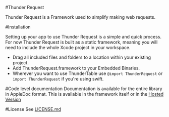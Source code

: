 #Thunder Request

Thunder Request is a Framework used to simplify making web requests.

#Installation

Setting up your app to use Thunder Request is a simple and quick process. For now Thunder Request is built as a static framework, meaning you will need to include the whole Xcode project in your workspace.

+ Drag all included files and folders to a location within your existing project.
+ Add ThunderRequest.framework to your Embedded Binaries.
+ Wherever you want to use ThunderTable use `@import ThunderRequest` or `import ThunderRequest` if you're using swift.

#Code level documentation
Documentation is available for the entire library in AppleDoc format. This is available in the framework itself or in the [Hosted Version](http://3sidedcube.github.io/iOS-ThunderRequest/)

#License
See [LICENSE.md](LICENSE.md)